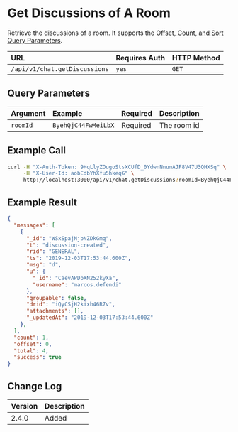 # Get Discussions of A Room

Retrieve the discussions of a room. It supports the [Offset, Count, and Sort Query Parameters](../../offset-and-count-and-sort-info/).

| URL | Requires Auth | HTTP Method |
| :--- | :--- | :--- |
| `/api/v1/chat.getDiscussions` | `yes` | `GET` |

## Query Parameters

| Argument | Example | Required | Description |
| :--- | :--- | :--- | :--- |
| `roomId` | `ByehQjC44FwMeiLbX` | Required | The room id |

## Example Call

```bash
curl -H "X-Auth-Token: 9HqLlyZOugoStsXCUfD_0YdwnNnunAJF8V47U3QHXSq" \
     -H "X-User-Id: aobEdbYhXfu5hkeqG" \
     http://localhost:3000/api/v1/chat.getDiscussions?roomId=ByehQjC44FwMeiLbX
```

## Example Result

```json
{
  "messages": [
    {
      "_id": "WSxSpajNjbNZDkGmq",
      "t": "discussion-created",
      "rid": "GENERAL",
      "ts": "2019-12-03T17:53:44.600Z",
      "msg": "d",
      "u": {
        "_id": "CaevAPDbXN252kyXa",
        "username": "marcos.defendi"
      },
      "groupable": false,
      "drid": "iQyCSjH2kixh46R7v",
      "attachments": [],
      "_updatedAt": "2019-12-03T17:53:44.600Z"
    },
  ],
  "count": 1,
  "offset": 0,
  "total": 4,
  "success": true
}
```

## Change Log

| Version | Description |
| :---- | :---- |
| 2.4.0 | Added |
